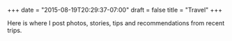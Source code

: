 +++
date = "2015-08-19T20:29:37-07:00"
draft = false
title = "Travel"
+++

Here is where I post photos, stories, tips and recommendations from recent trips.